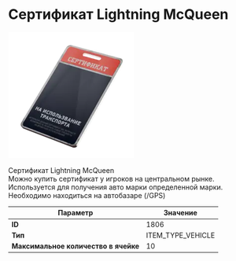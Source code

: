 # Сертификат Lightning McQueen

![Item Image](../img/1806.webp?raw=true)

Сертификат Lightning McQueen<br>Можно купить сертификат у игроков на центральном рынке.<br>Используется для получения авто марки определенной марки.<br>Необходимо находиться на автобазаре (/GPS)


| Параметр | Значение |
|----------|----------|
| **ID** | 1806 |
| **Тип** | ITEM_TYPE_VEHICLE |
| **Максимальное количество в ячейке** | 10 |

